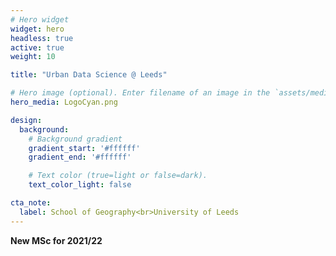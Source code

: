 ```yaml
---
# Hero widget
widget: hero
headless: true
active: true
weight: 10

title: "Urban Data Science @ Leeds"

# Hero image (optional). Enter filename of an image in the `assets/media` folder.
hero_media: LogoCyan.png

design:
  background:
    # Background gradient
    gradient_start: '#ffffff'
    gradient_end: '#ffffff'

    # Text color (true=light or false=dark).
    text_color_light: false

cta_note:
  label: School of Geography<br>University of Leeds
---
```


**New MSc for 2021/22**
